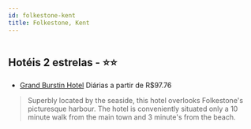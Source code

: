 ```yaml
---
id: folkestone-kent
title: Folkestone, Kent
---
```


<center><img src="http://www.hotelresb2b.com/images/hoteles/152227_foto_1.jpg" alt="" /></center>


## Hotéis 2 estrelas - ⭐️⭐️

-    [Grand Burstin Hotel](https://www.hurb.com/hoteis/folkestone/grand-burstin-hotel-JNP-JP115419?cmp=18055) Diárias a partir de R$97.76
   > Superbly located by the seaside, this hotel overlooks Folkestone&apos;s picturesque harbour. The hotel is conveniently situated only a 10 minute walk from the main town and 3 minute&apos;s from the beach.
